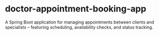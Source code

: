 # doctor-appointment-booking-app
A Spring Boot application for managing appointments between clients and specialists – featuring scheduling, availability checks, and status tracking.
